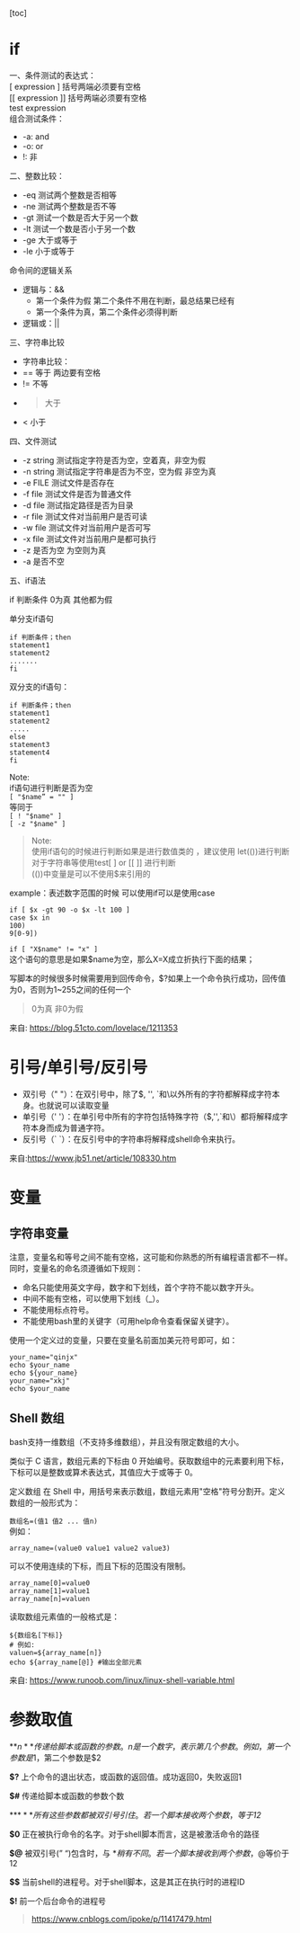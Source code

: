 [toc]

# if
一、条件测试的表达式：   
[ expression ]  括号两端必须要有空格   
[[ expression ]] 括号两端必须要有空格   
test expression   
组合测试条件：   
- -a: and
- -o: or
- !: 非

二、整数比较：   
- -eq 测试两个整数是否相等
- -ne 测试两个整数是否不等
- -gt 测试一个数是否大于另一个数
- -lt 测试一个数是否小于另一个数
- -ge 大于或等于
- -le 小于或等于

命令间的逻辑关系
- 逻辑与：&&
    - 第一个条件为假 第二个条件不用在判断，最总结果已经有
    - 第一个条件为真，第二个条件必须得判断
- 逻辑或：||

三、字符串比较
- 字符串比较：
- ==   等于  两边要有空格
- !=    不等
- >    大于
- <     小于

四、文件测试
- -z string 测试指定字符是否为空，空着真，非空为假
- -n string 测试指定字符串是否为不空，空为假 非空为真
- -e FILE 测试文件是否存在
- -f file 测试文件是否为普通文件
- -d file 测试指定路径是否为目录
- -r file 测试文件对当前用户是否可读
- -w file 测试文件对当前用户是否可写
- -x file 测试文件对当前用户是都可执行
- -z  是否为空  为空则为真
- -a  是否不空

五、if语法

if 判断条件 0为真 其他都为假

单分支if语句
```
if 判断条件；then
statement1
statement2
.......
fi
```

双分支的if语句：
```
if 判断条件；then
statement1
statement2
.....
else
statement3
statement4
fi
```


Note:   
if语句进行判断是否为空   
`[ "$name” = "" ]`   
等同于   
`[ ! "$name" ]`   
`[ -z "$name" ]` 

> Note:   
使用if语句的时候进行判断如果是进行数值类的 ，建议使用 let(())进行判断   
对于字符串等使用test[ ] or [[ ]] 进行判断   
(())中变量是可以不使用$来引用的   

example：表述数字范围的时候 可以使用if可以是使用case
```
if [ $x -gt 90 -o $x -lt 100 ]
case $x in
100)
9[0-9])
```

`if [ "X$name" != "x" ]`    
这个语句的意思是如果$name为空，那么X=X成立折执行下面的结果；


写脚本的时候很多时候需要用到回传命令，$?如果上一个命令执行成功，回传值为0，否则为1~255之间的任何一个
> 0为真
非0为假 

来自: https://blog.51cto.com/lovelace/1211353

# 引号/单引号/反引号

- 双引号（" "）：在双引号中，除了$, '', `和\以外所有的字符都解释成字符本身。也就说可以读取变量
- 单引号（' '）：在单引号中所有的字符包括特殊字符（$,'',`和\）都将解释成字符本身而成为普通字符。
- 反引号（\`  \`）：在反引号中的字符串将解释成shell命令来执行。

来自:https://www.jb51.net/article/108330.htm

# 变量
## 字符串变量
注意，变量名和等号之间不能有空格，这可能和你熟悉的所有编程语言都不一样。同时，变量名的命名须遵循如下规则：

- 命名只能使用英文字母，数字和下划线，首个字符不能以数字开头。
- 中间不能有空格，可以使用下划线（_）。
- 不能使用标点符号。
- 不能使用bash里的关键字（可用help命令查看保留关键字）。

使用一个定义过的变量，只要在变量名前面加美元符号即可，如：
```
your_name="qinjx"
echo $your_name
echo ${your_name}
your_name="xkj"
echo $your_name
```
## Shell 数组
bash支持一维数组（不支持多维数组），并且没有限定数组的大小。

类似于 C 语言，数组元素的下标由 0 开始编号。获取数组中的元素要利用下标，下标可以是整数或算术表达式，其值应大于或等于 0。

定义数组
在 Shell 中，用括号来表示数组，数组元素用"空格"符号分割开。定义数组的一般形式为：

`数组名=(值1 值2 ... 值n)`    
例如：

`array_name=(value0 value1 value2 value3)`

可以不使用连续的下标，而且下标的范围没有限制。
```
array_name[0]=value0
array_name[1]=value1
array_name[n]=valuen
```
读取数组元素值的一般格式是：   
```
${数组名[下标]}
# 例如:
valuen=${array_name[n]}
echo ${array_name[@]} #输出全部元素
```
来自: https://www.runoob.com/linux/linux-shell-variable.html



# 参数取值



**$n**   传递给脚本或函数的参数。n 是一个数字，表示第几个参数。例如，第一个参数是$1，第二个参数是$2

**$?**   上个命令的退出状态，或函数的返回值。成功返回0，失败返回1

**$#**   传递给脚本或函数的参数个数

**$***   所有这些参数都被双引号引住。若一个脚本接收两个参数，$*等于$1$2*

**$0**   正在被执行命令的名字。对于shell脚本而言，这是被激活命令的路径

**$@**   被双引号(” “)包含时，与 $* 稍有不同。若一个脚本接收到两个参数，$@等价于$1$2

**$$**   当前shell的进程号。对于shell脚本，这是其正在执行时的进程ID

**$!**   前一个后台命令的进程号

> https://www.cnblogs.com/ipoke/p/11417479.html